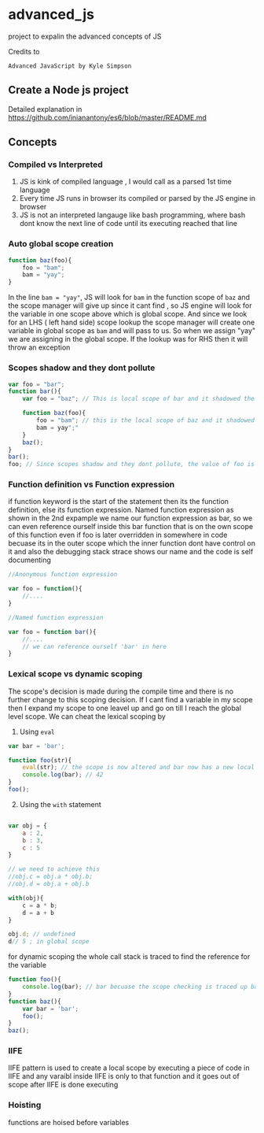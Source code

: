 # advanced_js
project to expalin the advanced concepts of JS

Credits to 

```
Advanced JavaScript by Kyle Simpson
```

## Create a Node js project

Detailed explanation in https://github.com/inianantony/es6/blob/master/README.md

## Concepts

### Compiled vs Interpreted
1. JS is kink of compiled language , I would call as a parsed 1st time language
2. Every time JS runs in browser its compiled or parsed by the JS engine in browser
3. JS is not an interpreted langauge like bash programming, where bash dont know the next line of code until its executing reached that line

### Auto global scope creation

```javascript
function baz(foo){
	foo = "bam";
	bam = "yay";
}
```

In the line `bam = "yay"`, JS will look for `bam` in the function scope of `baz` and the scope manager will give up since it cant find , so JS engine will look for the variable in one scope above which is global scope. And since we look for an LHS ( left hand side) scope lookup the scope manager will create one variable in global scope as `bam` and will pass to us. So when we assign "yay" we are assigning in the global scope. If the lookup was for RHS then it will throw an exception

### Scopes shadow and they dont pollute

```javascript
var foo = "bar";
function bar(){
	var foo = "baz"; // This is local scope of bar and it shadowed the global scope

	function baz(foo){
		foo = "bam"; // this is the local scope of baz and it shadowed the bar's scope of foo
		bam = yay";"
	}
	baz();
}
bar();
foo; // Since scopes shadow and they dont pollute, the value of foo is stil "bar"
```


### Function definition vs Function expression

if function keyword is the start of the statement then its the function definition, else its function expression. Named function expression as shown in the 2nd expample we name our function expression as bar, so we can even reference ourself inside this bar function that is on the own scope of this function even if foo is later overridden in somewhere in code becuase its in the outer scope which the inner function dont have control on it and also the debugging stack strace shows our name and the code is self documenting

```javascript
//Anonymous function expression

var foo = function(){
	//....
}

//Named function expression

var foo = function bar(){
	//....
	// we can reference ourself 'bar' in here
}
```


### Lexical scope vs dynamic scoping

The scope's decision is made during the compile time and there is no further change to this scoping decision. If I cant find a variable in my scope then I expand my scope to one leavel up and go on till I reach the global level scope. We can cheat the lexical scoping by 

1. Using `eval`

```javascript
var bar = 'bar';

function foo(str){
	eval(str); // the scope is now altered and bar now has a new local scope
	console.log(bar); // 42
}
foo();
```

2. Using the `with` statement

```javascript

var obj = {
	a : 2,
	b : 3,
	c : 5
}

// we need to achieve this
//obj.c = obj.a * obj.b;
//obj.d = obj.a + obj.b

with(obj){
	c = a * b;
	d = a + b
}

obj.d; // undefined
d// 5 ; in global scope

```

for dynamic scoping the whole call stack is traced to find the reference for the variable

```javascript
function foo(){
	console.log(bar); // bar becuase the scope checking is traced up based on the call stack
}
function baz(){
	var bar = 'bar';
	foo();
}
baz();
```

### IIFE

IIFE pattern is used to create a local scope by executing a piece of code in IIFE and any varaibl inside IIFE is only to that function and it goes out of scope after IIFE is done executing

### Hoisting

functions are hoised before variables